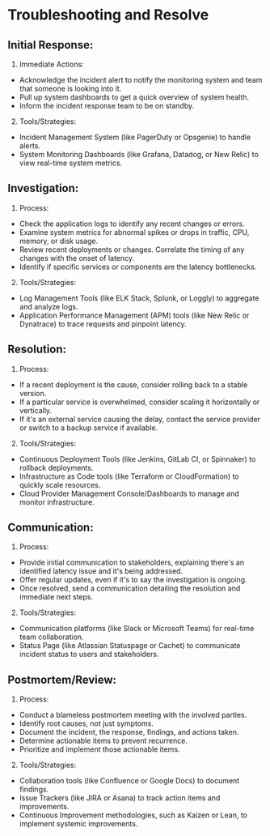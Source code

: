 # Troubleshooting and Resolve

## Initial Response:

1. Immediate Actions:

- Acknowledge the incident alert to notify the monitoring system and team that someone is looking into it.
- Pull up system dashboards to get a quick overview of system health.
- Inform the incident response team to be on standby.

2. Tools/Strategies:

- Incident Management System (like PagerDuty or Opsgenie) to handle alerts.
- System Monitoring Dashboards (like Grafana, Datadog, or New Relic) to view real-time system metrics.

## Investigation:

1. Process:

- Check the application logs to identify any recent changes or errors.
- Examine system metrics for abnormal spikes or drops in traffic, CPU, memory, or disk usage.
- Review recent deployments or changes. Correlate the timing of any changes with the onset of latency.
- Identify if specific services or components are the latency bottlenecks.

2. Tools/Strategies:

- Log Management Tools (like ELK Stack, Splunk, or Loggly) to aggregate and analyze logs.
- Application Performance Management (APM) tools (like New Relic or Dynatrace) to trace requests and pinpoint latency.

## Resolution:

1. Process:

- If a recent deployment is the cause, consider rolling back to a stable version.
- If a particular service is overwhelmed, consider scaling it horizontally or vertically.
- If it's an external service causing the delay, contact the service provider or switch to a backup service if available.

2. Tools/Strategies:

- Continuous Deployment Tools (like Jenkins, GitLab CI, or Spinnaker) to rollback deployments.
- Infrastructure as Code tools (like Terraform or CloudFormation) to quickly scale resources.
- Cloud Provider Management Console/Dashboards to manage and monitor infrastructure.

## Communication:

1. Process:

- Provide initial communication to stakeholders, explaining there's an identified latency issue and it's being addressed.
- Offer regular updates, even if it's to say the investigation is ongoing.
- Once resolved, send a communication detailing the resolution and immediate next steps.

2. Tools/Strategies:

- Communication platforms (like Slack or Microsoft Teams) for real-time team collaboration.
- Status Page (like Atlassian Statuspage or Cachet) to communicate incident status to users and stakeholders.

## Postmortem/Review:

1. Process:

- Conduct a blameless postmortem meeting with the involved parties.
- Identify root causes, not just symptoms.
- Document the incident, the response, findings, and actions taken.
- Determine actionable items to prevent recurrence.
- Prioritize and implement those actionable items.

2. Tools/Strategies:

- Collaboration tools (like Confluence or Google Docs) to document findings.
- Issue Trackers (like JIRA or Asana) to track action items and improvements.
- Continuous Improvement methodologies, such as Kaizen or Lean, to implement systemic improvements.

